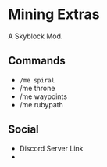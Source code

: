 # Mining Extras

A Skyblock Mod.
## Commands
  - `/me spiral` 
  - /me throne
  - /me waypoints
  - /me rubypath

## Social
- Discord Server Link
- 
